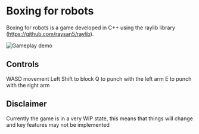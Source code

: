 ﻿# Boxing for robots
Boxing for robots is a game developed in C++ using the raylib library (https://github.com/raysan5/raylib).

![Gameplay demo](https://github.com/user-attachments/assets/f09e42f5-a316-4f6a-a085-ffff96e79e9b)

## Controls
WASD movement
Left Shift to block
Q to punch with the left arm
E to punch with the right arm

## Disclaimer
Currently the game is in a very WIP state, this means that things will change and key features may not be implemented
